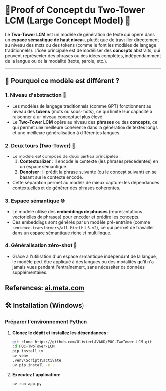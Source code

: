 # 🚀Proof of Concept du Two-Tower LCM (Large Concept Model) 🧠

Le **Two-Tower LCM** est un modèle de génération de texte qui opère dans un **espace sémantique de haut niveau**, plutôt que de travailler directement au niveau des mots ou des tokens (comme le font les modèles de langage traditionnels). L'idée principale est de modéliser des **concepts** abstraits, qui peuvent représenter des phrases ou des idées complètes, indépendamment de la langue ou de la modalité (texte, parole, etc.).

---

## 🌟 Pourquoi ce modèle est différent ?

### 1. **Niveau d'abstraction** 🎯
- Les modèles de langage traditionnels (comme GPT) fonctionnent au niveau des **tokens** (mots ou sous-mots), ce qui limite leur capacité à raisonner à un niveau conceptuel plus élevé.
- Le **Two-Tower LCM** opère au niveau des **phrases** ou des **concepts**, ce qui permet une meilleure cohérence dans la génération de textes longs et une meilleure généralisation à différentes langues.

### 2. **Deux tours (Two-Tower)** 🏰
- Le modèle est composé de deux parties principales :
  1. **Contextualizer** : Il encode le contexte (les phrases précédentes) en un espace sémantique.
  2. **Denoiser** : Il prédit la phrase suivante (ou le concept suivant) en se basant sur le contexte encodé.
- Cette séparation permet au modèle de mieux capturer les dépendances contextuelles et de générer des phrases cohérentes.

### 3. **Espace sémantique** 🌐
- Le modèle utilise des **embeddings de phrases** (représentations vectorielles de phrases) pour encoder et prédire les concepts.
- Ces embeddings sont générés par un modèle pré-entraîné (comme `sentence-transformers/all-MiniLM-L6-v2`), ce qui permet de travailler dans un espace sémantique riche et multilingue.

### 4. **Généralisation zéro-shot** 🎯
- Grâce à l'utilisation d'un espace sémantique indépendant de la langue, le modèle peut être appliqué à des langues ou des modalités qu'il n'a jamais vues pendant l'entraînement, sans nécessiter de données supplémentaires.


References:
[ai.meta.com](https://ai.meta.com/research/publications/large-concept-models-language-modeling-in-a-sentence-representation-space/)
---


## 🛠️ Installation (Windows)

### Préparer l'environnement Python

1. **Clonez le dépôt et installez les dépendances :**

   ```bash
   git clone https://github.com/OlivierLAVAUD/POC-TwoTower-LCM.git
   cd POC-TwoTower-LCM
   pip install uv
   uv venv
   .venv\Scripts\activate
   uv pip install -e .

2. **Executez l'application:**
    ```bash
    uv run app.py



